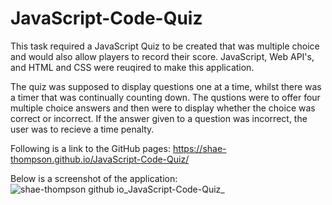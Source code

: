 # JavaScript-Code-Quiz
This task required a JavaScript Quiz to be created that was multiple choice and would also allow players to record their score. JavaScript, Web API's, and HTML and CSS were reuqired to make this application.

The quiz was supposed to display questions one at a time, whilst there was a timer that was continually counting down. The qustions were to offer four multiple choice answers and then were to display whether the choice was correct or incorrect. If the answer given to a question was incorrect, the user was to recieve a time penalty. 

Following is a link to the GitHub pages: https://shae-thompson.github.io/JavaScript-Code-Quiz/

Below is a screenshot of the application:
![shae-thompson github io_JavaScript-Code-Quiz_](https://user-images.githubusercontent.com/117495361/212051520-988045f7-e48b-4b35-841a-5f5af55c8e94.png)

